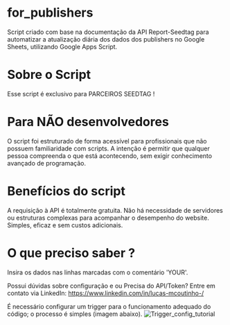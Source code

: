 # for_publishers
Script criado com base na documentação da API Report-Seedtag para automatizar a atualização diária dos dados dos publishers no Google Sheets, utilizando Google Apps Script.

# Sobre o Script
Esse script é exclusivo para PARCEIROS SEEDTAG !

# Para NÃO desenvolvedores
O script foi estruturado de forma acessível para profissionais que não possuem familiaridade com scripts. A intenção é permitir que qualquer pessoa compreenda o que está acontecendo, sem exigir conhecimento avançado de programação.

# Benefícios do script
A requisição à API é totalmente gratuita. Não há necessidade de servidores ou estruturas complexas para acompanhar o desempenho do website. Simples, eficaz e sem custos adicionais.

# O que preciso saber ?
Insira os dados nas linhas marcadas com o comentário 'YOUR'.

Possui dúvidas sobre configuração e ou Precisa do API/Token?
Entre em contato via LinkedIn: https://www.linkedin.com/in/lucas-mcoutinho-/

É necessário configurar um trigger para o funcionamento adequado do código; o processo é simples (imagem abaixo).
![Trigger_config_tutorial](https://github.com/user-attachments/assets/13802269-f4c6-4a2a-9fd2-565d6b31c36a)
